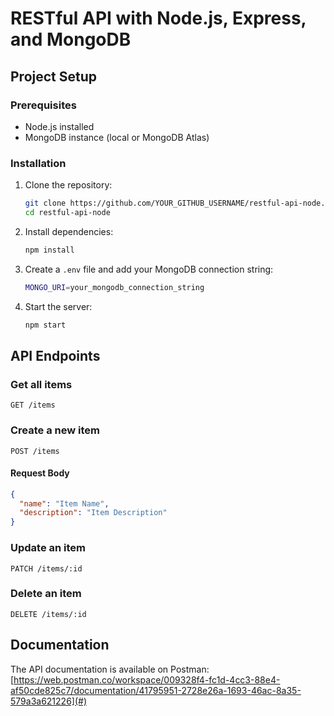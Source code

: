 # RESTful API with Node.js, Express, and MongoDB

## Project Setup

### Prerequisites
- Node.js installed
- MongoDB instance (local or MongoDB Atlas)

### Installation
1. Clone the repository:
   ```sh
   git clone https://github.com/YOUR_GITHUB_USERNAME/restful-api-node.git
   cd restful-api-node
   ```
2. Install dependencies:
   ```sh
   npm install
   ```
3. Create a `.env` file and add your MongoDB connection string:
   ```sh
   MONGO_URI=your_mongodb_connection_string
   ```
4. Start the server:
   ```sh
   npm start
   ```

## API Endpoints

### Get all items
```http
GET /items
```

### Create a new item
```http
POST /items
```
#### Request Body
```json
{
  "name": "Item Name",
  "description": "Item Description"
}
```

### Update an item
```http
PATCH /items/:id
```

### Delete an item
```http
DELETE /items/:id
```

## Documentation
The API documentation is available on Postman: [https://web.postman.co/workspace/009328f4-fc1d-4cc3-88e4-af50cde825c7/documentation/41795951-2728e26a-1693-46ac-8a35-579a3a621226](#)



